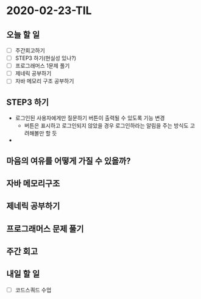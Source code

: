 # 2020-02-23-TIL

## 오늘 할 일

- [ ] 주간회고하기
- [ ] STEP3 하기(현실성 있나?)
- [ ] 프로그래머스 1문제 풀기
- [ ] 제네릭 공부하기
- [ ] 자바 메모리 구조 공부하기

## STEP3 하기

- 로그인된 사용자에게만 질문하기 버튼이 출력될 수 있도록 기능 변경
  - 버튼은 표시하고 로그인되지 않았을 경우 로그인하라는 알림을 주는 방식도 고려해볼만 할 듯
- 

## 마음의 여유를 어떻게 가질 수 있을까?



## 자바 메모리구조



## 제네릭 공부하기



## 프로그래머스 문제 풀기



## 주간 회고



## 내일 할 일

- [ ] 코드스쿼드 수업